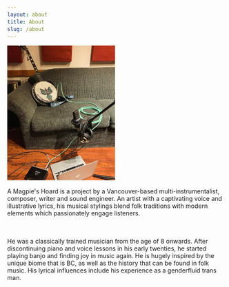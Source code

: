 ```yaml
---
layout: about
title: About
slug: /about
---
```

<picture>
<img src="assets/img/recordingbanjo.jpg" | absolute_url
alt="Image of banjo on sofa with microphone and headphones set up with computer for recording"
width="250px"
float="right"
margin-left="15px"
/> 
</picture>


A Magpie's Hoard is a project by a Vancouver-based multi-instrumentalist, composer, writer and sound engineer. An artist with a captivating voice and illustrative lyrics, his musical stylings blend folk traditions with modern elements which passionately engage listeners.

<br>
<br>
He was a classically trained musician from the age of 8 onwards. After discontinuing piano and voice lessons in his early twenties, he started playing banjo and finding joy in music again. He is hugely inspired by the unique biome that is BC, as well as the history that can be found in folk music. His lyrical influences include his experience as a genderfluid trans man.
<br>
<br>
